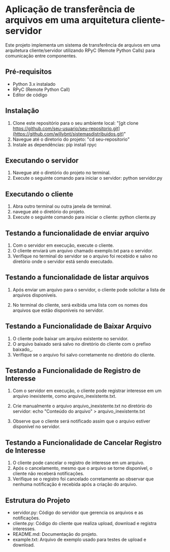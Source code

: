 # Aplicação de transferência de arquivos em uma arquitetura cliente-servidor

Este projeto implementa um sistema de transferência de arquivos em uma arquitetura cliente/servidor utilizando RPyC (Remote Python Calls) para comunicação entre componentes.

## Pré-requisitos

- Python 3.x instalado
- RPyC (Remote Python Call)
- Editor de código

## Instalação 

1. Clone este repositório para o seu ambiente local:
    "[git clone https://github.com/seu-usuario/seu-repositorio.git](https://github.com/willybnt/sistemasdistribuidos.git)"
2. Navegue até o diretorio do projeto:
    "cd seu-repositorio"
3. Instale as dependências:
    pip install rpyc

## Executando o servidor

1. Navegue até o diretório do projeto no terminal.
2. Execute o seguinte comando  para iniciar o servidor:
    python servidor.py

## Executando o cliente

1. Abra outro terminal ou outra janela de terminal.
2. navegue até o diretório do projeto.
3. Execute o seguinte comando para iniciar o cliente:
    python cliente.py

## Testando a funcionalidade de enviar arquivo

1. Com o servidor em execução, execute o cliente.
2. O cliente enviará um arquivo chamado exemplo.txt para o servidor.
3. Verifique no terminal do servidor se o arquivo foi recebido e salvo no diretório onde o servidor está sendo executado.

## Testando a funcionalidade de listar arquivos

1. Após enviar um arquivo para o servidor, o cliente pode solicitar a lista de arquivos disponíveis.

2. No terminal do cliente, será exibida uma lista com os nomes dos arquivos que estão disponíveis no servidor.

## Testando a Funcionalidade de Baixar Arquivo

1. O cliente pode baixar um arquivo existente no servidor.
2. O arquivo baixado será salvo no diretório do cliente com o prefixo baixado_.
3. Verifique se o arquivo foi salvo corretamente no diretório do cliente.

## Testando a Funcionalidade de Registro de Interesse

1. Com o servidor em execução, o cliente pode registrar interesse em um arquivo inexistente, como arquivo_inexistente.txt.

2. Crie manualmente o arquivo arquivo_inexistente.txt no diretório do servidor:
    echo "Conteúdo do arquivo" > arquivo_inexistente.txt

3. Observe que o cliente será notificado assim que o arquivo estiver disponível no servidor.

## Testando a Funcionalidade de Cancelar Registro de Interesse

1. O cliente pode cancelar o registro de interesse em um arquivo.
2. Após o cancelamento, mesmo que o arquivo se torne disponível, o cliente não receberá notificações.
3. Verifique se o registro foi cancelado corretamente ao observar que nenhuma notificação é recebida após a criação do arquivo.

## Estrutura do Projeto

- servidor.py: Código do servidor que gerencia os arquivos e as notificações.
- cliente.py: Código do cliente que realiza upload, download e registra interesses.
- README.md: Documentação do projeto.
- example.txt: Arquivo de exemplo usado para testes de upload e download.